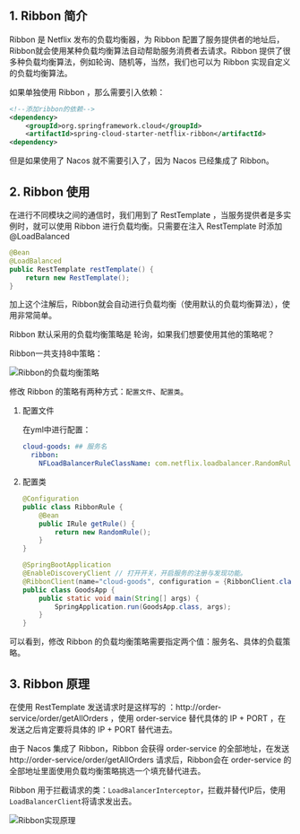 ## 1. Ribbon 简介

Ribbon 是 Netflix 发布的负载均衡器，为 Ribbon 配置了服务提供者的地址后，Ribbon就会使用某种负载均衡算法自动帮助服务消费者去请求。Ribbon 提供了很多种负载均衡算法，例如轮询、随机等，当然，我们也可以为 Ribbon 实现自定义的负载均衡算法。

如果单独使用 Ribbon ，那么需要引入依赖：

```xml
<!--添加ribbon的依赖-->
<dependency>
    <groupId>org.springframework.cloud</groupId>
    <artifactId>spring-cloud-starter-netflix-ribbon</artifactId>
<dependency>

```

但是如果使用了 Nacos 就不需要引入了，因为 Nacos 已经集成了 Ribbon。

## 2. Ribbon 使用

在进行不同模块之间的通信时，我们用到了 RestTemplate ，当服务提供者是多实例时，就可以使用 Ribbon 进行负载均衡。只需要在注入 RestTemplate 时添加 @LoadBalanced

```java
@Bean
@LoadBalanced
public RestTemplate restTemplate() {
    return new RestTemplate();
}
```

加上这个注解后，Ribbon就会自动进行负载均衡（使用默认的负载均衡算法），使用非常简单。

Ribbon 默认采用的负载均衡策略是 轮询，如果我们想要使用其他的策略呢？

Ribbon一共支持8中策略：

![Ribbon的负载均衡策略](https://typorehwf.oss-cn-chengdu.aliyuncs.com/202206082240737.png)

修改 Ribbon 的策略有两种方式：`配置文件`、`配置类`。

1. 配置文件

    在yml中进行配置：

    ```yaml
    cloud-goods: ## 服务名
      ribbon:
        NFLoadBalancerRuleClassName: com.netflix.loadbalancer.RandomRule
    ```

2. 配置类

    ```java
    @Configuration
    public class RibbonRule {
        @Bean
        public IRule getRule() {
            return new RandomRule();
        }
    }
    ```

    ```java
    @SpringBootApplication
    @EnableDiscoveryClient // 打开开关，开启服务的注册与发现功能。
    @RibbonClient(name="cloud-goods", configuration = {RibbonClient.class})
    public class GoodsApp {
        public static void main(String[] args) {
            SpringApplication.run(GoodsApp.class, args);
        }
    }
    ```

可以看到，修改 Ribbon 的负载均衡策略需要指定两个值：服务名、具体的负载策略。

## 3. Ribbon 原理

在使用 RestTemplate 发送请求时是这样写的 ：http://order-service/order/getAllOrders ，使用 order-service 替代具体的 IP + PORT ，在发送之后肯定要将具体的 IP + PORT 替代进去。

由于 Nacos 集成了 Ribbon，Ribbon 会获得 order-service 的全部地址，在发送 http://order-service/order/getAllOrders 请求后，Ribbon会在 order-service 的全部地址里面使用负载均衡策略挑选一个填充替代进去。

Ribbon 用于拦截请求的类：`LoadBalancerInterceptor`，拦截并替代IP后，使用 `LoadBalancerClient`将请求发出去。

![Ribbon实现原理](https://typorehwf.oss-cn-chengdu.aliyuncs.com/fd25e7d532b445c78f486de8e19b8b3b.png)